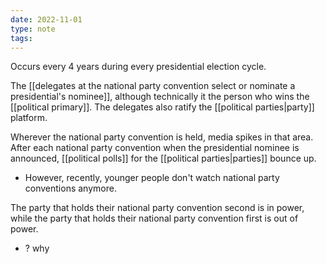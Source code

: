 ```yaml
---
date: 2022-11-01
type: note
tags:
---
```


Occurs every 4 years during every presidential election cycle.

The [[delegates at the national party convention select or nominate a presidential's nominee]], although technically it the person who wins the [[political primary]]. The delegates also ratify the [[political parties|party]] platform.

Wherever the national party convention is held, media spikes in that area. After each national party convention when the presidential nominee is announced, [[political polls]] for the [[political parties|parties]] bounce up.
- However, recently, younger people don't watch national party conventions anymore.

The party that holds their national party convention second is in power, while the party that holds their national party convention first is out of power.
- ? why
